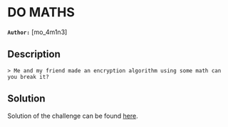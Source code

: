 # DO MATHS

**`Author:`** [mo_4m1n3]

## Description
    > Me and my friend made an encryption algorithm using some math can you break it?  
   


## Solution

Solution of the challenge can be found [here](solution/).
